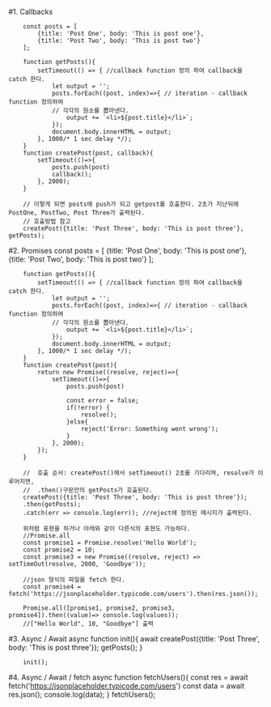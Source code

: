 #1. Callbacks

        const posts = [
            {title: 'Post One', body: 'This is post one'},
            {title: 'Post Two', body: 'This is post two'}
        ];

        function getPosts(){
            setTimeout(() => { //callback function 정의 하여 callback을 catch 한다.
                let output = '';
                posts.forEach((post, index)=>{ // iteration - callback function 정의하여 
                // 각각의 원소를 뽑아낸다. 
                    output += `<li>${post.title}</li>`;
                });
                document.body.innerHTML = output;
            }, 1000/* 1 sec delay */);
        }
        function createPost(post, callback){
            setTimeout(()=>{
                posts.push(post)
                callback();
            }, 2000);
        }
    
        // 이렇게 되면 posts에 push가 되고 getpost를 호출한다. 2초가 지난뒤에 PostOne, PostTwo, Post Three가 출력된다.  
        // 호출방법 참고 
        createPost({title: 'Post Three', body: 'This is post three'}, getPosts); 
        

#2. Promises
        const posts = [
            {title: 'Post One', body: 'This is post one'},
            {title: 'Post Two', body: 'This is post two'}
        ];

        function getPosts(){
            setTimeout(() => { //callback function 정의 하여 callback을 catch 한다.
                let output = '';
                posts.forEach((post, index)=>{ // iteration - callback function 정의하여 
                // 각각의 원소를 뽑아낸다. 
                    output += `<li>${post.title}</li>`;
                });
                document.body.innerHTML = output;
            }, 1000/* 1 sec delay */);
        }
        function createPost(post){
            return new Promise((resolve, reject)=>{
                setTimeout(()=>{
                    posts.push(post)
                    
                    const error = false;
                    if(!error) {
                        resolve();
                    }else{
                        reject('Error: Something went wrong');
                    }
                }, 2000);
            });
        }

        //  호출 순서: createPost()에서 setTimeout() 2초를 기다리며, resolve가 이루어지면,
        //  .then()구문안의 getPosts가 호출된다.    
        createPost({title: 'Post Three', body: 'This is post three'});
        .then(getPosts);
        .catch(err => console.log(err)); //reject에 정의된 메시지가 출력된다. 

        위처럼 표현을 하거나 아래와 같이 다른식의 표현도 가능하다.
        //Promise.all
        const promise1 = Promise.resolve('Hello World');
        const promise2 = 10;
        const promise3 = new Promise((resolve, reject) => setTimeOut(resolve, 2000, 'Goodbye'));

        //json 형식의 파일을 fetch 한다.
        const promise4 = fetch('https://jsonplaceholder.typicode.com/users').then(res.json());

        Promise.all([promise1, promise2, promise3, promise4]).then((value)=> console.log(values));
        //["Hello World", 10, "Goodbye"] 출력

#3. Async / Await
        async function init(){
            await createPost({title: 'Post Three', body: 'This is post three'});
            getPosts();
        }

        init();

#4. Async / Await / fetch
        async function fetchUsers(){
            const res = await fetch('https://jsonplaceholder.typicode.com/users')
            const data = await res.json();
            console.log(data);
        }
        fetchUsers();